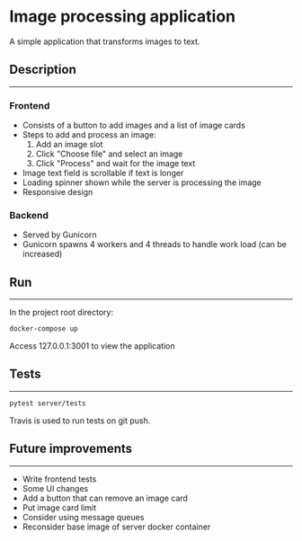 # Image processing application

A simple application that transforms images to text.

## Description

---

### Frontend

- Consists of a button to add images and a list of image cards
- Steps to add and process an image:
    1. Add an image slot
    2. Click "Choose file" and select an image
    3. Click "Process" and wait for the image text
- Image text field is scrollable if text is longer
- Loading spinner shown while the server is processing the image
- Responsive design

### Backend

- Served by Gunicorn
- Gunicorn spawns 4 workers and 4 threads to handle work load (can be increased)

## Run

---

In the project root directory:

```bash
docker-compose up
```
Access 127.0.0.1:3001 to view the application

## Tests

---

```bash
pytest server/tests
```

Travis is used to run tests on git push.

## Future improvements

---

- Write frontend tests
- Some UI changes  
- Add a button that can remove an image card  
- Put image card limit  
- Consider using message queues   
- Reconsider base image of server docker container

